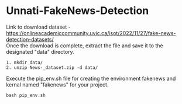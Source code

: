 # Unnati-FakeNews-Detection

Link to download dataset - https://onlineacademiccommunity.uvic.ca/isot/2022/11/27/fake-news-detection-datasets/ <br>
Once the download is complete, extract the file and save it to the designated "data" directory. 
```
1. mkdir data/
2. unzip News-_dataset.zip -d data/
```

Execute the pip_env.sh file for creating the environment fakenews and kernal named "fakenews" for your project.
```
bash pip_env.sh
```

